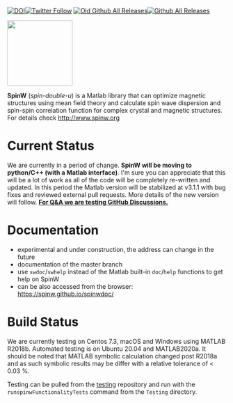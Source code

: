 [![DOI](https://zenodo.org/badge/DOI/10.5281/zenodo.2651100.svg)](https://doi.org/10.5281/zenodo.2651100)[![Twitter Follow](https://img.shields.io/twitter/follow/spinw4.svg?style=social&label=Follow)](https://twitter.com/intent/user?screen_name=spinw4) [![Old Github All Releases](https://img.shields.io/github/downloads/tsdev/spinw/total.svg)](https://github.com/tsdev/spinw/releases)[![Github All Releases](https://img.shields.io/github/downloads/spinw/spinw/total.svg)](https://github.com/spinw/spinw/releases)


<img src="spinw3_logo.png" width="150">

**SpinW** (*spin-double-u*) is a Matlab library that can optimize magnetic structures using mean field theory and calculate spin wave dispersion and spin-spin correlation function for complex crystal and magnetic structures. For details check http://www.spinw.org

# Current Status
We are currently in a period of change. **SpinW will be moving to python/C++ (with a Matlab interface)**. I'm sure you can appreciate that this will be a lot of work as all of the code will be completely re-written and updated. In this period the Matlab version will be stabilized at v3.1.1 with bug fixes and reviewed external pull requests. More details of the new version will follow. [**For Q&A we are testing GitHub Discussions.**](https://github.com/SpinW/spinw/discussions)

# Documentation
* experimental and under construction, the address can change in the future
* documentation of the master branch
* use `swdoc`/`swhelp` instead of the Matlab built-in `doc`/`help` functions to get help on SpinW
* can be also accessed from the browser: https://spinw.github.io/spinwdoc/

# Build Status
We are currently testing on Centos 7.3, macOS and Windows using MATLAB R2018b. Automated testing is on Ubuntu 20.04 and MATLAB2020a. It should be noted that MATLAB symbolic calculation changed post R2018a and as such symbolic results may be differ with a relative tolerance of < 0.03 %.

Testing can be pulled from the [testing](https://www.github.com/spinw/testing) repository and run with the `runspinwFunctionalityTests` command from the `Testing` directory.
<!---
### MacOS
## SpinW
### Linux - CentOS 7.3
[![Build Status](https://jenkins.esss.dk/spinw/job/SpinW-CentOS/badge/icon)](https://jenkins.esss.dk/spinw/job/SpinW-CentOS)
### MacOS
[![Build Status](https://jenkins.esss.dk/spinw/job/SpinW-OSX/badge/icon)](https://jenkins.esss.dk/spinw/job/SpinW-OSX)
### Windows 10
[![Build Status](https://jenkins.esss.dk/spinw/job/SpinW-Windows/badge/icon)](https://jenkins.esss.dk/spinw/job/SpinW-Windows/)

## pySpinW
### Linux - CentOS 7.3
[![Build Status](https://jenkins.esss.dk/spinw/job/pySpinW-CentOS-Compile/badge/icon)](https://jenkins.esss.dk/spinw/job/pySpinW-CentOS-Compile)
### MacOS
[![Build Status](https://jenkins.esss.dk/spinw/job/pySpinW-OSX-Compile/badge/icon)](https://jenkins.esss.dk/spinw/job/pySpinW-OSX-Compile)
### Windows 10
[![Build Status](https://jenkins.esss.dk/spinw/job/pySpinW-Windows-Compile/badge/icon)](https://jenkins.esss.dk/spinw/job/pySpinW-Windows-Compile/)
-->
